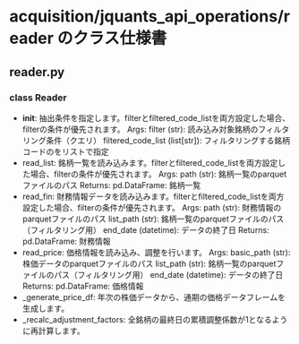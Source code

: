 # acquisition/jquants_api_operations/reader のクラス仕様書

## reader.py

### class Reader
- __init__: 抽出条件を指定します。filterとfiltered_code_listを両方設定した場合、filterの条件が優先されます。
Args:
    filter (str): 読み込み対象銘柄のフィルタリング条件（クエリ）
    filtered_code_list (list[str]): フィルタリングする銘柄コードのをリストで指定
- read_list: 銘柄一覧を読み込みます。filterとfiltered_code_listを両方設定した場合、filterの条件が優先されます。
Args:
    path (str): 銘柄一覧のparquetファイルのパス
Returns:
    pd.DataFrame: 銘柄一覧
- read_fin: 財務情報データを読み込みます。filterとfiltered_code_listを両方設定した場合、filterの条件が優先されます。
Args:
    path (str): 財務情報のparquetファイルのパス
    list_path (str): 銘柄一覧のparquetファイルのパス（フィルタリング用）
    end_date (datetime): データの終了日
Returns:
    pd.DataFrame: 財務情報
- read_price: 価格情報を読み込み、調整を行います。
Args:
    basic_path (str): 株価データのparquetファイルのパス
    list_path (str): 銘柄一覧のparquetファイルのパス（フィルタリング用）
    end_date (datetime): データの終了日
Returns:
    pd.DataFrame: 価格情報
- _generate_price_df: 年次の株価データから、通期の価格データフレームを生成します。
- _recalc_adjustment_factors: 全銘柄の最終日の累積調整係数が1となるように再計算します。

